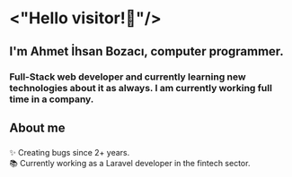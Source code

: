 
# <"Hello visitor!👋"/>

<h2 align="left">I'm Ahmet İhsan Bozacı, computer programmer.</h2>

<h3 align="left"> Full-Stack web developer and currently learning new technologies about it as always. I am currently working full time in a company. </h3>

###

<h2 align="left">About me</h2>

###

<p align="left">✨ Creating bugs since 2+ years.<br>📚 Currently working as a Laravel developer in the fintech sector. </p>

###
